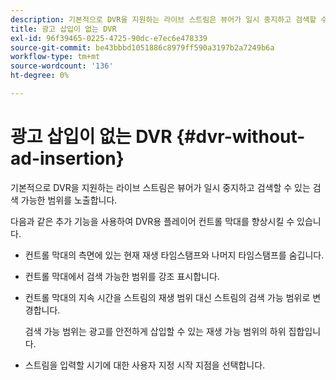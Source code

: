 ```yaml
---
description: 기본적으로 DVR을 지원하는 라이브 스트림은 뷰어가 일시 중지하고 검색할 수 있는 검색 가능한 범위를 노출합니다.
title: 광고 삽입이 없는 DVR
exl-id: 96f39465-0225-4725-90dc-e7ec6e478339
source-git-commit: be43bbbd1051886c8979ff590a3197b2a7249b6a
workflow-type: tm+mt
source-wordcount: '136'
ht-degree: 0%

---
```


# 광고 삽입이 없는 DVR {#dvr-without-ad-insertion}

기본적으로 DVR을 지원하는 라이브 스트림은 뷰어가 일시 중지하고 검색할 수 있는 검색 가능한 범위를 노출합니다.

다음과 같은 추가 기능을 사용하여 DVR용 플레이어 컨트롤 막대를 향상시킬 수 있습니다.

* 컨트롤 막대의 측면에 있는 현재 재생 타임스탬프와 나머지 타임스탬프를 숨깁니다.
* 컨트롤 막대에서 검색 가능한 범위를 강조 표시합니다.
* 컨트롤 막대의 지속 시간을 스트림의 재생 범위 대신 스트림의 검색 가능 범위로 변경합니다.

   검색 가능 범위는 광고를 안전하게 삽입할 수 있는 재생 가능 범위의 하위 집합입니다.
* 스트림을 입력할 시기에 대한 사용자 지정 시작 지점을 선택합니다.
